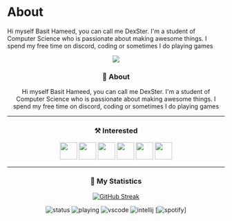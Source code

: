 # About
Hi myself Basit Hameed,  you can call me DexSter. I'm a student of Computer Science who is passionate about making awesome things. I spend my free time on discord, coding or sometimes I do playing games

<div align = "center">

<a href = "https://basitshahidhamid.wixsite.com/dexstercodes">
<img src = "https://i.imgur.com/XtKQ0jK.png" />
</a>

  
  ### 👤 About
Hi myself Basit Hameed, you can call me DexSter. I'm a student of Computer Science who is passionate about making awesome things. I spend my free time on discord, coding or sometimes I do playing games
<hr>
  
  
### ⚒️ Interested
<img width="40px" src="https://cdn.discordapp.com/emojis/813907629989691442.png?v=1" />
<img width="40px" src="https://cdn.discordapp.com/emojis/230394175080628234.png?v=1" />
<img width="40px" src="https://cdn.discordapp.com/emojis/813907670176104478.png?v=1" />
<img width="40px" src="https://cdn.discordapp.com/emojis/813908546852880405.png?v=1" />
<img width="40px" src="https://cdn.discordapp.com/emojis/754345609384951940.gif?v=1" />
<img width="40px" src="https://cdn.discordapp.com/emojis/754345273328664676.gif?v=1" />
  
<hr>
 
 ### 🔖 My Statistics
 [![GitHub Streak](https://github-readme-streak-stats.herokuapp.com?user=DexSterTheDev&background=DDDDDD&border=0B0202&stroke=2E0808A4)](https://git.io/streak-stats)

![status](https://dev.discordprofiles.me/badge/status/614872428732088326?style=flat-square)
![playing](https://dev.discordprofiles.me/badge/playing/614872428732088326?style=flat-square)
![vscode](https://dev.discordprofiles.me/badge/vscode/614872428732088326?style=flat-square)
![intellij](https://dev.discordprofiles.me/badge/intellij/614872428732088326?style=flat-square)
[![spotify](https://dev.discordprofiles.me/badge/spotify/614872428732088326614872428732088326?style=flat-square)]
    
</div>

